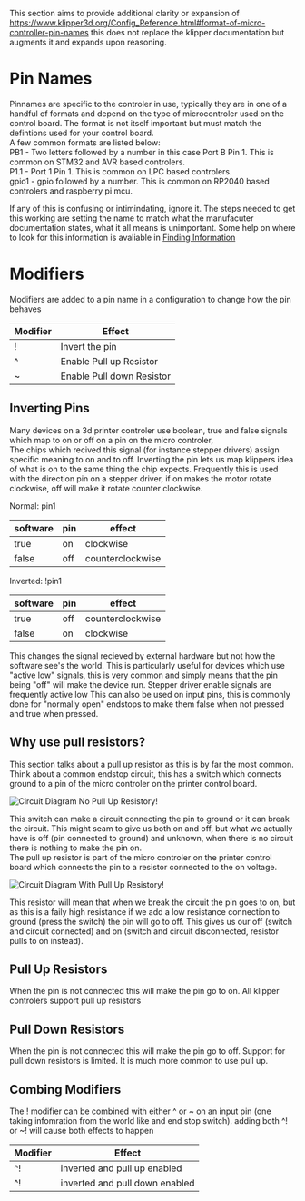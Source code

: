 This section aims to provide additional clarity or expansion of <https://www.klipper3d.org/Config_Reference.html#format-of-micro-controller-pin-names> this does not replace the klipper documentation but augments it and expands upon reasoning.
# Pin Names
Pinnames are specific to the controler in use, typically they are in one of a handful of formats  and depend on the type of microcontroler used on the control board. The format is not itself important but must match the defintions used for your control board.   
A few common formats are listed below:    
PB1 - Two letters followed by a number in this case Port B Pin 1. This is common on STM32 and AVR based controlers.   
P1.1 - Port 1 Pin 1. This is common on LPC based controlers.   
gpio1 - gpio followed by a number. This is common on RP2040 based controlers and raspberry pi mcu.   

If any of this is confusing or intimindating, ignore it. The steps needed to get this working are setting the name to match what the manufacuter documentation states, what it all means is unimportant.
Some help on where to look for this information is avaliable in [Finding Information](FindingInformation.md)

# Modifiers
Modifiers are added to a pin name in a configuration to change how the pin behaves

| Modifier | Effect | 
| ------------ | ------------ |
| ! | Invert the pin | 
| ^ | Enable Pull up Resistor |
| ~ | Enable Pull down Resistor |

## Inverting Pins
Many devices on a 3d printer controler use boolean, true and false signals which map to on or off on a pin on the micro controler,   
The chips which recived this signal  (for instance stepper drivers) assign specific meaning to on and to off. Inverting the pin lets us map klippers idea of what is on to the same thing the chip expects.
Frequently this is used with the direction pin on a stepper driver, if on makes the motor rotate clockwise, off will make it rotate counter clockwise.
   
Normal: pin1

| software | pin | effect |
| ------------ | ------------ | ------------ |
| true | on | clockwise |
| false | off | counterclockwise |

Inverted: !pin1

| software | pin | effect |
| ------------ | ------------ | ------------ |
| true | off | counterclockwise |
| false | on | clockwise |

This changes the signal recieved by external hardware but not how the software see's the world. This is particularly useful for devices which use "active low" signals, this is very common and simply means that the pin being "off" will make the device run. Stepper driver enable signals are frequently active low
This can also be used on input pins, this is commonly done for "normally open" endstops to make them false when not pressed and true when pressed.


## Why use pull resistors?
This section talks about a pull up resistor as this is by far the most common.      
Think about a common endstop circuit, this has a switch which connects ground to a pin of the micro controler on the printer control board.   

![Circuit Diagram No Pull Up Resistory!](images/WithoutPullUp.svg "Circuit without pullup")   

This switch can make a circuit connecting the pin to ground or it can break the circuit.
This might seam to give us both on and off, but what we actually have is off (pin connected to ground) and unknown, when there is no circuit there is nothing to make the pin on.   
The pull up resistor is part of the micro controler on the printer control board which connects the pin to a resistor connected to the on voltage.    

![Circuit Diagram With Pull Up Resistory!](images/WithPullUp.svg "Circuit with pullup")    

This resistor will mean that when we break the circuit the pin goes to on, but as this is a faily high resistance if we add a low resistance connection to ground (press the switch) the pin will go to off. This gives us our off (switch and circuit connected) and on (switch and circuit disconnected, resistor pulls to on instead).

## Pull Up Resistors
When the pin is not connected this will make the pin go to on.
All klipper controlers support pull up resistors

## Pull Down Resistors
When the pin is not connected this will make the pin go to off.
Support for pull down resistors is limited. It is much more common to use pull up.

## Combing Modifiers
The ! modifier can be combined with either ^ or ~ on an input pin (one taking infomration from the world like and end stop switch).
adding both ^! or ~! will cause both effects to happen

| Modifier | Effect | 
| ------------ | ------------ |
| ^! | inverted and pull up enabled |
| ^! | inverted and pull down enabled |